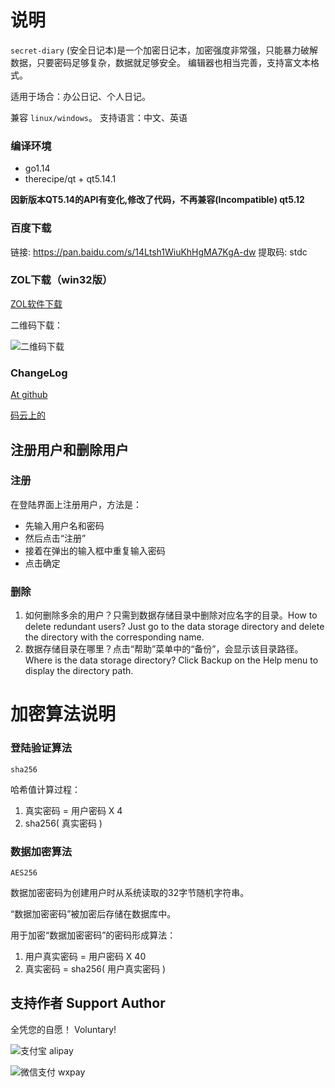 # 说明

`secret-diary` (安全日记本)是一个加密日记本，加密强度非常强，只能暴力破解数据，只要密码足够复杂，数据就足够安全。
编辑器也相当完善，支持富文本格式。

适用于场合：办公日记、个人日记。

兼容 `linux/windows`。
支持语言：中文、英语

### 编译环境
- go1.14
- therecipe/qt + qt5.14.1

**因新版本QT5.14的API有变化,修改了代码，不再兼容(Incompatible) qt5.12**

### 百度下载
链接: https://pan.baidu.com/s/14Ltsh1WiuKhHgMA7KgA-dw 提取码: stdc

### ZOL下载（win32版）
[ZOL软件下载](http://xiazai.zol.com.cn/detail/48/472109.shtml)

二维码下载：

![二维码下载](https://github.com/rocket049/secret-diary/raw/master/baidu.jpeg)

### ChangeLog

[At github](https://github.com/rocket049/secret-diary/releases)

[码云上的](https://gitee.com/rocket049/secret-diary/releases)

## 注册用户和删除用户
### 注册
在登陆界面上注册用户，方法是：
- 先输入用户名和密码
- 然后点击“注册”
- 接着在弹出的输入框中重复输入密码
- 点击确定

### 删除
1. 如何删除多余的用户？只需到数据存储目录中删除对应名字的目录。How to delete redundant users? Just go to the data storage directory and delete the directory with the corresponding name.
2. 数据存储目录在哪里？点击“帮助”菜单中的“备份”，会显示该目录路径。Where is the data storage directory? Click Backup on the Help menu to display the directory path.

# 加密算法说明

### 登陆验证算法
`sha256`

哈希值计算过程： 

1. 真实密码 = 用户密码 X 4
2. sha256( 真实密码 )

### 数据加密算法
`AES256`

数据加密密码为创建用户时从系统读取的32字节随机字符串。

“数据加密密码”被加密后存储在数据库中。

用于加密“数据加密密码”的密码形成算法：

1. 用户真实密码 = 用户密码 X 40
2. 真实密码 = sha256( 用户真实密码 )

## 支持作者 Support Author
全凭您的自愿！ Voluntary!

![支付宝 alipay](https://github.com/rocket049/secret-diary/raw/master/pay/alipay.jpg)

![微信支付 wxpay](https://github.com/rocket049/secret-diary/raw/master/pay/wxpay.png)
